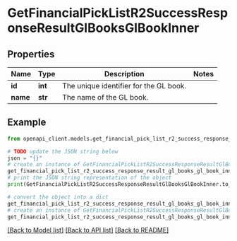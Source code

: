 # GetFinancialPickListR2SuccessResponseResultGlBooksGlBookInner


## Properties

Name | Type | Description | Notes
------------ | ------------- | ------------- | -------------
**id** | **int** | The unique identifier for the GL book. | 
**name** | **str** | The name of the GL book. | 

## Example

```python
from openapi_client.models.get_financial_pick_list_r2_success_response_result_gl_books_gl_book_inner import GetFinancialPickListR2SuccessResponseResultGlBooksGlBookInner

# TODO update the JSON string below
json = "{}"
# create an instance of GetFinancialPickListR2SuccessResponseResultGlBooksGlBookInner from a JSON string
get_financial_pick_list_r2_success_response_result_gl_books_gl_book_inner_instance = GetFinancialPickListR2SuccessResponseResultGlBooksGlBookInner.from_json(json)
# print the JSON string representation of the object
print(GetFinancialPickListR2SuccessResponseResultGlBooksGlBookInner.to_json())

# convert the object into a dict
get_financial_pick_list_r2_success_response_result_gl_books_gl_book_inner_dict = get_financial_pick_list_r2_success_response_result_gl_books_gl_book_inner_instance.to_dict()
# create an instance of GetFinancialPickListR2SuccessResponseResultGlBooksGlBookInner from a dict
get_financial_pick_list_r2_success_response_result_gl_books_gl_book_inner_from_dict = GetFinancialPickListR2SuccessResponseResultGlBooksGlBookInner.from_dict(get_financial_pick_list_r2_success_response_result_gl_books_gl_book_inner_dict)
```
[[Back to Model list]](../README.md#documentation-for-models) [[Back to API list]](../README.md#documentation-for-api-endpoints) [[Back to README]](../README.md)


